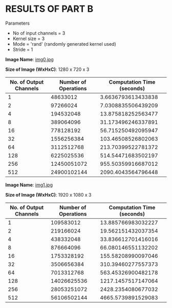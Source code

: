 # RESULTS OF PART B

Parameters
  - No of input channels = 3
  - Kernel size = 3
  - Mode = 'rand' (randomly generated kernel used)
  - Stride = 1

**Image Name**: [img0.jpg](https://github.com/soumendukrg/BME595_DeepLearning/blob/master/Homework-01/img0.jpg)

**Size of Image (WxHxC)**: 1280 x 720 x 3

No. of Output Channels | Number of Operations | Computation Time  (seconds)
---------- | ------------- | -----------
 1 | 48633012 | 3.6636793613433838
 2 | 97266024 | 7.0308835506439209
 4 | 194532048| 13.875818252563477
 8 | 389064096| 31.173496246337891
16 |  778128192|  56.715250492095947
 32|  1556256384|  103.46508526802063
 64|  3112512768|  213.70399522781372
128| 6225025536 | 514.54471683502197
 256|12450051072 |  955.50359916687012
 512|  24900102144 | 2090.4043564796448
  
 
**Image Name**: [img1.jpg](https://github.com/soumendukrg/BME595_DeepLearning/blob/master/Homework-01/img1.jpg)

**Size of Image (WxHxC)**: 1920 x 1080 x 3
                 
 No. of Output Channels | Number of Operations | Computation Time  (seconds)
---------- | ------------- | -----------
 1 | 109583012 | 13.885766983032227
 2 | 219166024 | 19.562151432037354
 4 | 438332048| 33.836612701416016
 8 | 876664096| 66.080146551132202
16 |  1753328192|  155.58208990097046
 32|  3506656384|  310.39460277557373
 64|  7013312768|  563.45326900482178
128| 14026625536 | 1217.1457517147064
 256|28053251072 |  2428.2354080677032
 512|  56106502144 | 4665.5739891529083
 

